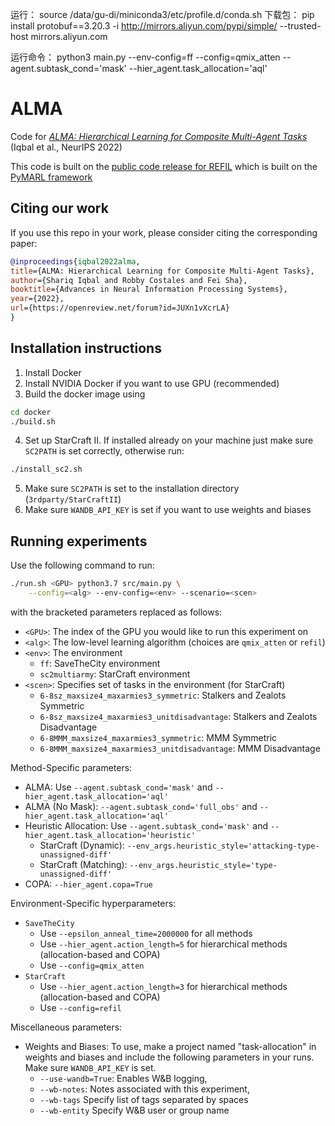 运行：
  source /data/gu-di/miniconda3/etc/profile.d/conda.sh
下载包：
    pip install protobuf==3.20.3 -i http://mirrors.aliyun.com/pypi/simple/ --trusted-host mirrors.aliyun.com

运行命令：
  python3 main.py --env-config=ff --config=qmix_atten --agent.subtask_cond='mask' --hier_agent.task_allocation='aql'


# ALMA
Code for [*ALMA: Hierarchical Learning for Composite Multi-Agent Tasks*](https://openreview.net/forum?id=JUXn1vXcrLA) (Iqbal et al., NeurIPS 2022)

This code is built on the [public code release for REFIL](https://github.com/shariqiqbal2810/REFIL) which is built on the [PyMARL framework](https://github.com/oxwhirl/pymarl)

## Citing our work

If you use this repo in your work, please consider citing the corresponding paper:

```bibtex
@inproceedings{iqbal2022alma,
title={ALMA: Hierarchical Learning for Composite Multi-Agent Tasks},
author={Shariq Iqbal and Robby Costales and Fei Sha},
booktitle={Advances in Neural Information Processing Systems},
year={2022},
url={https://openreview.net/forum?id=JUXn1vXcrLA}
}
```

## Installation instructions

1. Install Docker
2. Install NVIDIA Docker if you want to use GPU (recommended)
3. Build the docker image using 
```bash
cd docker
./build.sh
```
4. Set up StarCraft II. If installed already on your machine just make sure `SC2PATH` is set correctly, otherwise run:
```bash
./install_sc2.sh
```
5. Make sure `SC2PATH` is set to the installation directory (`3rdparty/StarCraftII`)
6. Make sure `WANDB_API_KEY` is set if you want to use weights and biases

## Running experiments

Use the following command to run:
```bash
./run.sh <GPU> python3.7 src/main.py \
    --config=<alg> --env-config=<env> --scenario=<scen>
```
with the bracketed parameters replaced as follows:
* `<GPU>`: The index of the GPU you would like to run this experiment on
* `<alg>`: The low-level learning algorithm (choices are `qmix_atten` or `refil`)
* `<env>`: The environment
  * `ff`: SaveTheCity environment
  * `sc2multiarmy`: StarCraft environment
* `<scen>`: Specifies set of tasks in the environment (for StarCraft)
  * `6-8sz_maxsize4_maxarmies3_symmetric`: Stalkers and Zealots Symmetric
  * `6-8sz_maxsize4_maxarmies3_unitdisadvantage`: Stalkers and Zealots Disadvantage
  * `6-8MMM_maxsize4_maxarmies3_symmetric`: MMM Symmetric
  * `6-8MMM_maxsize4_maxarmies3_unitdisadvantage`: MMM Disadvantage

Method-Specific parameters:
* ALMA: Use `--agent.subtask_cond='mask'` and `--hier_agent.task_allocation='aql'`
* ALMA (No Mask):  `--agent.subtask_cond='full_obs'` and `--hier_agent.task_allocation='aql'`
* Heuristic Allocation: Use `--agent.subtask_cond='mask'` and `--hier_agent.task_allocation='heuristic'`
  * StarCraft (Dynamic):  `--env_args.heuristic_style='attacking-type-unassigned-diff'`
  * StarCraft (Matching): `--env_args.heuristic_style='type-unassigned-diff'`
* COPA: `--hier_agent.copa=True`

Environment-Specific hyperparameters:
* `SaveTheCity`
  * Use `--epsilon_anneal_time=2000000` for all methods
  * Use `--hier_agent.action_length=5` for hierarchical methods (allocation-based and COPA)
  * Use `--config=qmix_atten`
* `StarCraft`
  * Use `--hier_agent.action_length=3` for hierarchical methods (allocation-based and COPA)
  * Use `--config=refil`

Miscellaneous parameters:
* Weights and Biases: To use, make a project named "task-allocation" in weights and biases and include the following parameters in your runs. Make sure `WANDB_API_KEY` is set.
  * `--use-wandb=True`: Enables W&B logging,
  * `--wb-notes`: Notes associated with this experiment,
  * `--wb-tags` Specify list of tags separated by spaces
  * `--wb-entity` Specify W&B user or group name